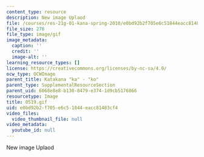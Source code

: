 ```yaml
---
content_type: resource
description: New image Uplaod
file: /courses/res-21g-01-kana-spring-2010/e0bd92b2f705e6c51844eacc81483cf4_0519.gif
file_size: 278
file_type: image/gif
image_metadata:
  caption: ''
  credit: ''
  image-alt: ''
learning_resource_types: []
license: https://creativecommons.org/licenses/by-nc-sa/4.0/
ocw_type: OCWImage
parent_title: Katakana "ka" - "ko"
parent_type: SupplementalResourceSection
parent_uid: 6068e8e8-b130-8479-e374-1d9cb5176866
resourcetype: Image
title: 0519.gif
uid: e0bd92b2-f705-e6c5-1844-eacc81483cf4
video_files:
  video_thumbnail_file: null
video_metadata:
  youtube_id: null
---
```

New image Uplaod
